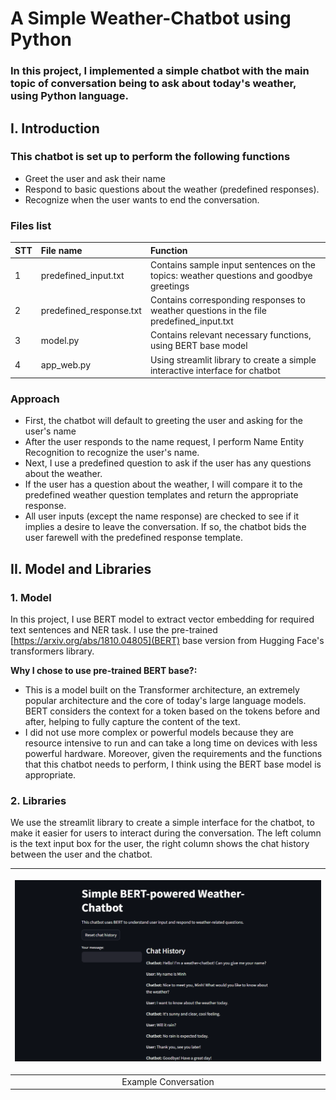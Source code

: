 # A Simple Weather-Chatbot using Python
### In this project, I implemented a simple chatbot with the main topic of conversation being to ask about today's weather, using Python language.
## I. Introduction
### This chatbot is set up to perform the following functions
- Greet the user and ask their name
- Respond to basic questions about the weather (predefined responses).
- Recognize when the user wants to end the conversation.
### Files list
|STT|       File name       |                             Function                                         |
|:--|:----------------------|:-----------------------------------------------------------------------------|
| 1 |predefined_input.txt   |Contains sample input sentences on the topics: weather questions and goodbye greetings|
| 2 |predefined_response.txt|Contains corresponding responses to weather questions in the file predefined_input.txt|
| 3 |model.py               |Contains relevant necessary functions, using BERT base model|
| 4 |app_web.py             |Using streamlit library to create a simple interactive interface for chatbot|
### Approach
- First, the chatbot will default to greeting the user and asking for the user's name
- After the user responds to the name request, I perform Name Entity Recognition to recognize the user's name.
- Next, I use a predefined question to ask if the user has any questions about the weather.
- If the user has a question about the weather, I will compare it to the predefined weather question templates and return the appropriate response.
- All user inputs (except the name response) are checked to see if it implies a desire to leave the conversation. If so, the chatbot bids the user farewell with the predefined response template.
## II. Model and Libraries
### 1. Model 
In this project, I use BERT model to extract vector embedding for required text sentences and NER task. I use the pre-trained [https://arxiv.org/abs/1810.04805](BERT) base version from Hugging Face's transformers library. 

**Why I chose to use pre-trained BERT base?:**
- This is a model built on the Transformer architecture, an extremely popular architecture and the core of today's large language models. BERT considers the context for a token based on the tokens before and after, helping to fully capture the content of the text.
- I did not use more complex or powerful models because they are resource intensive to run and can take a long time on devices with less powerful hardware. Moreover, given the requirements and the functions that this chatbot needs to perform, I think using the BERT base model is appropriate.

### 2. Libraries
We use the streamlit library to create a simple interface for the chatbot, to make it easier for users to interact during the conversation.
The left column is the text input box for the user, the right column shows the chat history between the user and the chatbot.

|                           <p> <img src="./pics/example_conversation.png" width="500"> </p>                            |
| :---------------------------------------------------------------------------------------------------------: |
|                                               Example Conversation                                          |
